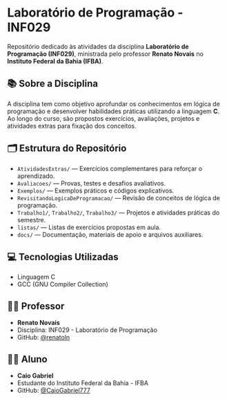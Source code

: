 # Laboratório de Programação - INF029

Repositório dedicado às atividades da disciplina **Laboratório de Programação (INF029)**, ministrada pelo professor **Renato Novais** no **Instituto Federal da Bahia (IFBA)**.

## 📚 Sobre a Disciplina

A disciplina tem como objetivo aprofundar os conhecimentos em lógica de programação e desenvolver habilidades práticas utilizando a linguagem **C**. Ao longo do curso, são propostos exercícios, avaliações, projetos e atividades extras para fixação dos conceitos.

## 🗂️ Estrutura do Repositório

- `AtividadesExtras/` — Exercícios complementares para reforçar o aprendizado.
- `Avaliacoes/` — Provas, testes e desafios avaliativos.
- `Exemplos/` — Exemplos práticos e códigos explicativos.
- `RevisitandoLogicaDeProgramacao/` — Revisão de conceitos de lógica de programação.
- `Trabalho1/`, `Trabalho2/`, `Trabalho3/` — Projetos e atividades práticas do semestre.
- `listas/` — Listas de exercícios propostas em aula.
- `docs/` — Documentação, materiais de apoio e arquivos auxiliares.

## 💻 Tecnologias Utilizadas

- Linguagem C
- GCC (GNU Compiler Collection)

## 👨‍🏫 Professor

- **Renato Novais**
- Disciplina: INF029 - Laboratório de Programação
- GitHub: [@renatoln](https://github.com/renatoln)

## 🧑‍💻 Aluno

- **Caio Gabriel**
- Estudante do Instituto Federal da Bahia - IFBA
- GitHub: [@CaioGabriel777](https://github.com/CaioGabriel777)

